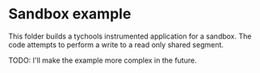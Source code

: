 # Sandbox example

This folder builds a tychools instrumented application for a sandbox.
The code attempts to perform a write to a read only shared segment.

TODO: I'll make the example more complex in the future.
